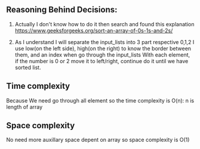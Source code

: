 <!--
Problem 4: Dutch National Flag Problem

Provide an explanation for your answer, clearly organizing your thoughts into
concise and easy-to-understand language.

Focus on explaining the reasoning behind your decisions rather than giving a 
detailed description of the code. For instance, why did you choose a particular 
data structure? Additionally, discuss the efficiency of your solution in terms 
of time and space complexity. If necessary, you can support your explanation 
with code snippets or mathematical formulas. For guidance on how to write 
formulas in markdown, refer to https://docs.github.com/en/get-started/writing-on-github/working-with-advanced-formatting/writing-mathematical-expressions.
-->
## Reasoning Behind Decisions:
1. Actually I don't know how to do it then search and found this explanation 
https://www.geeksforgeeks.org/sort-an-array-of-0s-1s-and-2s/

2. As I understand I will separate the input_lists into 3 part respective 0,1,2
I use low(on the left side), high(on the right) to know the border between them, and an index when go through the input_lists
With each element, if the number is 0 or 2 move it to left/right, continue do it until we have sorted list.

## Time complexity
Because We need go through all element so the time complexity is
O(n): n is length of array

## Space complexity
No need more auxillary space depent on array so space complexity is
O(1)